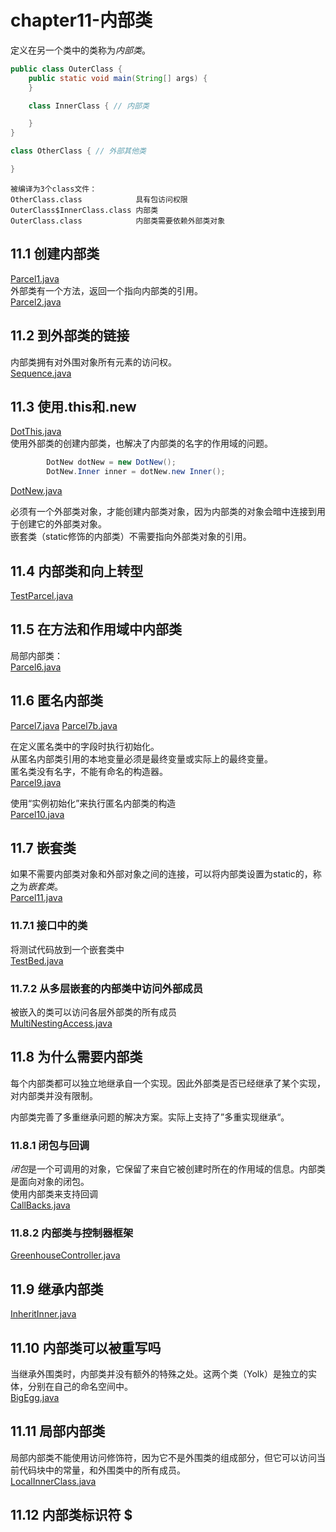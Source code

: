 # chapter11-内部类
定义在另一个类中的类称为*内部类*。

```java
public class OuterClass {
    public static void main(String[] args) {
    }

    class InnerClass { // 内部类

    }
}

class OtherClass { // 外部其他类

}
```
    被编译为3个class文件：
    OtherClass.class            具有包访问权限
    OuterClass$InnerClass.class 内部类
    OuterClass.class            内部类需要依赖外部类对象

## 11.1 创建内部类
[Parcel1.java](src/chapter11/innerclass/Parcel1.java)   
外部类有一个方法，返回一个指向内部类的引用。  
[Parcel2.java](src/chapter11/innerclass/Parcel2.java) 

## 11.2 到外部类的链接
内部类拥有对外围对象所有元素的访问权。  
[Sequence.java](src/chapter11/innerclass/Sequence.java) 

## 11.3 使用.this和.new
[DotThis.java](src/chapter11/innerclass/DotThis.java)  
使用外部类的创建内部类，也解决了内部类的名字的作用域的问题。
```java
        DotNew dotNew = new DotNew();
        DotNew.Inner inner = dotNew.new Inner();
``` 
[DotNew.java](src/chapter11/innerclass/DotNew.java) 

必须有一个外部类对象，才能创建内部类对象，因为内部类的对象会暗中连接到用于创建它的外部类对象。  
嵌套类（static修饰的内部类）不需要指向外部类对象的引用。

## 11.4 内部类和向上转型
[TestParcel.java](src/chapter11/innerclass/TestParcel.java) 

## 11.5 在方法和作用域中内部类
局部内部类：  
[Parcel6.java](src/chapter11/innerclass/Parcel6.java) 

## 11.6 匿名内部类
[Parcel7.java](src/chapter11/innerclass/Parcel7.java) 
[Parcel7b.java](src/chapter11/innerclass/Parcel7b.java) 

在定义匿名类中的字段时执行初始化。  
从匿名内部类引用的本地变量必须是最终变量或实际上的最终变量。  
匿名类没有名字，不能有命名的构造器。  
[Parcel9.java](src/chapter11/innerclass/Parcel9.java)  
 
使用“实例初始化”来执行匿名内部类的构造  
[Parcel10.java](src/chapter11/innerclass/Parcel10.java) 

## 11.7 嵌套类
如果不需要内部类对象和外部对象之间的连接，可以将内部类设置为static的，称之为*嵌套类*。  
[Parcel11.java](src/chapter11/innerclass/Parcel11.java) 

### 11.7.1 接口中的类
将测试代码放到一个嵌套类中  
[TestBed.java](src/chapter11/innerclass/TestBed.java) 

### 11.7.2 从多层嵌套的内部类中访问外部成员
被嵌入的类可以访问各层外部类的所有成员  
[MultiNestingAccess.java](src/chapter11/innerclass/MultiNestingAccess.java) 

## 11.8 为什么需要内部类
每个内部类都可以独立地继承自一个实现。因此外部类是否已经继承了某个实现，对内部类并没有限制。

内部类完善了多重继承问题的解决方案。实际上支持了”多重实现继承“。

### 11.8.1 闭包与回调
*闭包*是一个可调用的对象，它保留了来自它被创建时所在的作用域的信息。内部类是面向对象的闭包。  
使用内部类来支持回调  
[CallBacks.java](src/chapter11/innerclass/CallBacks.java) 

### 11.8.2 内部类与控制器框架
[GreenhouseController.java](src/chapter11/innerclass/controller/GreenhouseController.java) 


## 11.9 继承内部类
[InheritInner.java](src/chapter11/innerclass/InheritInner.java) 

## 11.10 内部类可以被重写吗
当继承外围类时，内部类并没有额外的特殊之处。这两个类（Yolk）是独立的实体，分别在自己的命名空间中。  
[BigEgg.java](src/chapter11/innerclass/BigEgg.java) 

## 11.11 局部内部类
局部内部类不能使用访问修饰符，因为它不是外围类的组成部分，但它可以访问当前代码块中的常量，和外围类中的所有成员。  \
[LocalInnerClass.java](src/chapter11/innerclass/LocalInnerClass.java) 

## 11.12 内部类标识符 $

